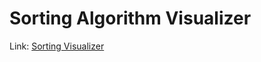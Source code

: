 # Sorting Algorithm Visualizer


Link: [Sorting Visualizer](https://coltyngregory.github.io/SortingAlgoVisualizer/)
